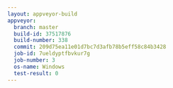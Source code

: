 ```yaml
---
layout: appveyor-build
appveyor:
  branch: master
  build-id: 37517876
  build-number: 338
  commit: 209d75ea11e01d7bc7d3afb78b5eff58c84b3428
  job-id: 7ueldyptfbvkur7g
  job-number: 3
  os-name: Windows
  test-result: 0
---
```


